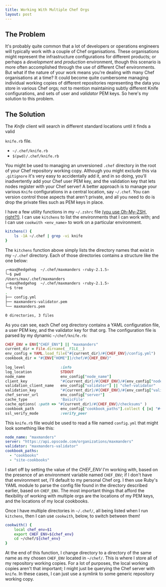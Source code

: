 ```yaml
---
title: Working With Multiple Chef Orgs
layout: post
---
```


## The Problem

It's probably quite common that a lot of developers or operations engineers will typically work with a couple of Chef
organisations. These organisations might represent the infrastructure configurations for different products; or perhaps
a *development* and *production* environment, though this scenario is more often accomplished through the use of
different Chef environments. But what if the nature of your work means you're dealing with many Chef organisations at a
time?  It could become quite cumbersome managing individual working copies of different repositories representing the
data you store in various Chef orgs; not to mention maintaining subtly different Knife configurations, and sets of user
and *validator* PEM keys. So here's my solution to this problem.

<!--more-->

## The Solution

The _Knife_ client will search in different standard locations until it finds a valid

`knife.rb` file.

  * `~/.chef/knife.rb`
  * `$(pwd)/.chef/knife.rb`

You might be used to managing an unversioned `.chef` directory in the root of your Chef repository working copy.
Although you might exclude this via `.gitignore` it's very easy to accidentally add it, and in so doing, you'll
inadvertently add your Chef user PEM key, and the validation key that lets nodes register with your Chef server!  A
better approach is to manage your various `Knife` configurations in a central location, say `~/.chef`.  You can version
control those aspects that aren't private, and all you need to do is drop the private files such as PEM keys in place.

I have a few utility functions in my `~/.zshrc` file [(you use Oh-My-ZSH,
right?!)](https://github.com/robbyrussell/oh-my-zsh). I can use `kitchens` to list the environments that I can work
with; and I can use `cookwith <env_name>` to work on a particular environment.

```bash
kitchens() {
    ls -1A ~/.chef | grep -vi knife
}
```

The `kitchens` function above simply lists the directory names that exist in my `~/.chef` directory. Each of those
directories contains a structure like the one below:

```bash
╭─max@hedgehog  ~/.chef/maxmanders ‹ruby-2.1.5›
╰─$ pwd
/Users/max/.chef/maxmanders
╭─max@hedgehog  ~/.chef/maxmanders ‹ruby-2.1.5›
╰─$ tree
.
├── config.yml
├── maxmanders-validator.pem
└── maxmanders.pem

0 directories, 3 files
```

As you can see, each Chef org directory contains a YAML configuration file, a user PEM key, and the validator key for
that org. The configuration file is parsed by my dynamic `~/chef/knife.rb`:

```ruby
CHEF_ENV = ENV["CHEF_ENV"] || "maxmanders"
current_dir = File.dirname(__FILE__)
env_config = YAML.load_file("#{current_dir}/#{CHEF_ENV}/config.yml")
cookbook_dir = "#{ENV["HOME"]}/chef/#{CHEF_ENV}"
 
log_level                :info
log_location             STDOUT
node_name                env_config["node_name"]
client_key               "#{current_dir}/#{CHEF_ENV}/#{env_config["node_name"]}.pem"
validation_client_name   env_config["validator"] || "chef-validator"
validation_key           "#{current_dir}/#{CHEF_ENV}/#{env_config["validator"]}.pem"
chef_server_url          env_config["server"]
cache_type               'BasicFile'
cache_options( :path => "#{current_dir}/#{CHEF_ENV}/checksums" )
cookbook_path            env_config["cookbook_paths"].collect { |x| "#{cookbook_dir}/#{x}" }
ssl_verify_mode          :verify_peer
```

This `knife.rb` file would be used to read a file named `config.yml` that might look something like this:

```yaml
node_name: "maxmanders"
server: "https://api.opscode.com/organizations/maxmanders"
validator: "maxmanders-validator"
cookbook_paths:
  - "cookbooks"
  - "site-cookbooks"
```

I start off by setting the value of the *CHEF_ENV* I'm working with, based on the presence of an environment variable
named `CHEF_ENV`; if I don't have that environment set, I'll default to my personal Chef org. I then use Ruby's YAML
module to parse the config file found in the directory described earlier, based on `CHEF_ENV`. The most important things
that afford the flexibility of working with multiple orgs are the locations of my PEM keys, and the locations of my
local cookbooks.

Once I have multiple directories in `~/.chef/`, all being listed when I run `kitchens`, then I can use `cookwith`,
below, to switch between them!

```bash
cookwith() {
    local chef_env=$1
    export CHEF_ENV=${chef_env}
    cd ~/chef/${chef_env}
}
```

At the end of this function, I change directory to a directory of the same name as my chosen `CHEF_ENV` located in
`~/chef/`. This is where I store all of my repository working copies. For a lot of purposes, the local working copies
aren't that important; I might just be querying the Chef server with `knife`. In these cases, I can just use a symlink
to some generic repository working copy.
